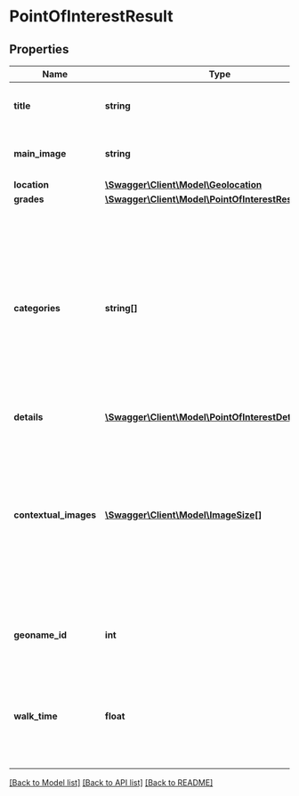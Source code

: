 # PointOfInterestResult

## Properties
Name | Type | Description | Notes
------------ | ------------- | ------------- | -------------
**title** | **string** | Display name of a given point of interest | 
**main_image** | **string** | A link to an image of the given location | 
**location** | [**\Swagger\Client\Model\Geolocation**](Geolocation.md) |  | 
**grades** | [**\Swagger\Client\Model\PointOfInterestResultGrades**](PointOfInterestResultGrades.md) |  | [optional] 
**categories** | **string[]** | Array of descriptions indicating what type of point of interest this is. You can filter the results to include only certain categories of point of interest using the category input parameter. | 
**details** | [**\Swagger\Client\Model\PointOfInterestDetails**](PointOfInterestDetails.md) |  | [optional] 
**contextual_images** | [**\Swagger\Client\Model\ImageSize[]**](ImageSize.md) | Images taken at this point of interest. Note that these images might have nothing to do with the point itself, particularly if you have enabled the social_media parameter | [optional] 
**geoname_id** | **int** | The GeonamesID of this point of interest, if available | [optional] 
**walk_time** | **float** | Time in minutes that it takes to walk from the searched coordinates to this Point of Interest | [optional] 

[[Back to Model list]](../README.md#documentation-for-models) [[Back to API list]](../README.md#documentation-for-api-endpoints) [[Back to README]](../README.md)


